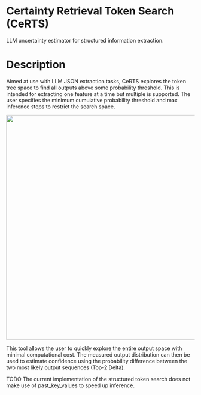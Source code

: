 # Certainty Retrieval Token Search (CeRTS)

LLM uncertainty estimator for structured information extraction.

# Description

Aimed at use with LLM JSON extraction tasks, CeRTS explores the token tree space to find all outputs above some probability threshold. This is intended for extracting one feature at a time but multiple is supported. The user specifies the minimum cumulative probability threshold and max inference steps to restrict the search space.

<p align="center">
  <img src="https://github.com/user-attachments/assets/eaf372b4-e622-4faa-949e-3034f3b1a293" height="600px">
</p>

This tool allows the user to quickly explore the entire output space with minimal computational cost. The measured output distribution can then be used to estimate confidence using the probability difference between the two most likely output sequences (Top-2 Delta).

TODO
The current implementation of the structured token search does not make use of past_key_values to speed up inference.


